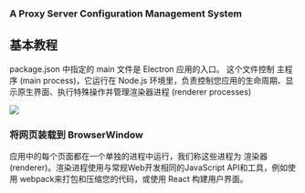 ### A Proxy Server Configuration Management System

## 基本教程

package.json 中指定的 main 文件是 Electron 应用的入口。 这个文件控制 主程序 (main process)，它运行在 Node.js 环境里，负责控制您应用的生命周期、显示原生界面、执行特殊操作并管理渲染器进程 (renderer processes)

![](C:\Users\zhangjialu6\AppData\Roaming\marktext\images\2024-04-13-14-00-34-image.png)

### 将网页装载到 BrowserWindow

应用中的每个页面都在一个单独的进程中运行，我们称这些进程为 渲染器 (renderer)。渲染进程使用与常规Web开发相同的JavaScript API和工具，例如使用 webpack来打包和压缩您的代码，或使用 React 构建用户界面。